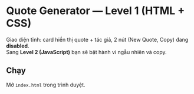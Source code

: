 # Quote Generator — Level 1 (HTML + CSS)
Giao diện tĩnh: card hiển thị quote + tác giả, 2 nút (New Quote, Copy) đang **disabled**.  
Sang **Level 2 (JavaScript)** bạn sẽ bật hành vi ngẫu nhiên và copy.

## Chạy
Mở `index.html` trong trình duyệt.

